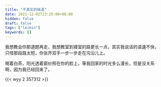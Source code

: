 ```yaml
---
title: "不真实的味道"
date: 2021-12-02T23:25:00+08:00
hidden: false
draft: false
tags: ["leimin"]
keywords: []
---
```


​		我想教会你那道题再走，我想教室到寝室的路更长一点，其实我说话的语速不快，只怪那段路太短，你张开双手一步一步走在沟沿儿上。

​		喝着白茶，阳光透着窗纱照在你的脸上，等我回家的时光多么漫长，但是没关系啊，因为我已经回来了。

{{< wyy 2 357312 >}}

